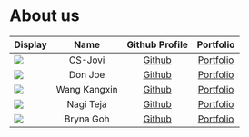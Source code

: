 # About us

Display | Name | Github Profile | Portfolio 
--------|:----:|:--------------:|:---------:
![](https://via.placeholder.com/100.png?text=Photo) | CS-Jovi | [Github](https://github.com/) | [Portfolio](docs/team/johndoe.md)
![](https://via.placeholder.com/100.png?text=Photo) | Don Joe | [Github](https://github.com/) | [Portfolio](docs/team/johndoe.md)
![](https://via.placeholder.com/100.png?text=Photo) | Wang Kangxin | [Github](https://github.com/kangxinwang) | [Portfolio](team/kangxinwang.md)
![](https://via.placeholder.com/100.png?text=Photo) | Nagi Teja | [Github](https://github.com/) | [Portfolio](docs/team/johndoe.md)
![](https://via.placeholder.com/100.png?text=Photo) | Bryna Goh | [Github](https://github.com/brynagoh) | [Portfolio](docs/team/brynagoh.md)

